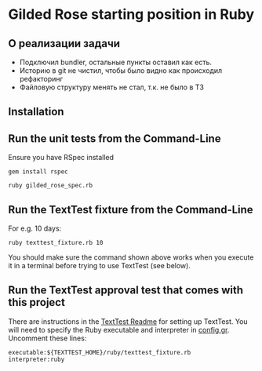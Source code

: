 # Gilded Rose starting position in Ruby

## О реализации задачи

* Подключил bundler, остальные пункты оставил как есть.
* Историю в git не чистил, чтобы было видно как происходил рефакторинг
* Файловую структуру менять не стал, т.к. не было в ТЗ

## Installation

## Run the unit tests from the Command-Line

Ensure you have RSpec installed

    gem install rspec

```
ruby gilded_rose_spec.rb
```

## Run the TextTest fixture from the Command-Line

For e.g. 10 days:

```
ruby texttest_fixture.rb 10
```

You should make sure the command shown above works when you execute it in a terminal before trying to use TextTest (see below).

## Run the TextTest approval test that comes with this project

There are instructions in the [TextTest Readme](../texttests/README.md) for setting up TextTest. You will need to specify the Ruby executable and interpreter in [config.gr](../texttests/config.gr). Uncomment these lines:

    executable:${TEXTTEST_HOME}/ruby/texttest_fixture.rb
    interpreter:ruby
